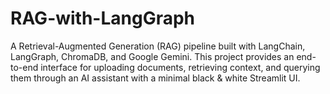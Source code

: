 # RAG-with-LangGraph
A Retrieval-Augmented Generation (RAG) pipeline built with LangChain, LangGraph, ChromaDB, and Google Gemini. This project provides an end-to-end interface for uploading documents, retrieving context, and querying them through an AI assistant with a minimal black &amp; white Streamlit UI.
